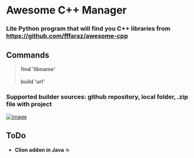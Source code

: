 # Awesome C++ Manager
### Lite Python program that will find you C++ libraries from https://github.com/fffaraz/awesome-cpp
## Commands
> __find 'libname'__
<br></br>
> __build 'url'__
### Supported builder sources: github repository, local folder, .zip file with project
<a href="https://ibb.co/Yf4YZkx"><img src="https://i.ibb.co/L9Db5t3/image.png" alt="image" border="0"></a>
## ToDo
- __Clion addon in Java__ :coffee:

